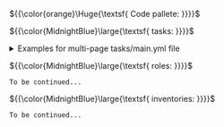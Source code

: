 ${{\color{orange}\Huge{\textsf{ Code pallete: }}}}\$

${{\color{MidnightBlue}\large{\textsf{ tasks: }}}}\$

<details>
	<summary>
	Examples for multi-page tasks/main.yml file
	</summary>
	<br />
First one:

	- include: example_vol1.yml
	- include: example_vol2.yml
	  when: var_example_vol1 == "foo"

Another one:

	- name: Run example_vol1.yml
	  ansible.builtin.include_tasks: example_vol1.yml

	- name: Run exanple_vol2.yml
	  ansible.builtin.include_tasks: example_vol2.yml
	  when:
	    - var_example_vol1 == "foo"

	- name: Run example_vol3.yml
	  ansible.builtin.include_tasks: example_vol3.yml
	  when:
	    - var_example_vol1 == "bar"
	    - var_example_vol2 | bool

</details>

${{\color{MidnightBlue}\large{\textsf{ roles: }}}}\$

`To be continued...`

${{\color{MidnightBlue}\large{\textsf{ inventories: }}}}\$

`To be continued...`
